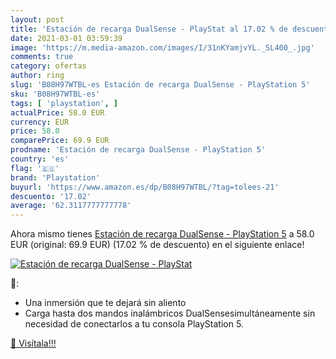 ```yaml
---
layout: post
title: 'Estación de recarga DualSense - PlayStat al 17.02 % de descuento'
date: 2021-03-01 03:59:39
image: 'https://m.media-amazon.com/images/I/31nKYamjvYL._SL400_.jpg'
comments: true
category: ofertas
author: ring
slug: 'B08H97WTBL-es Estación de recarga DualSense - PlayStation 5'
sku: 'B08H97WTBL-es'
tags: [ 'playstation', ]
actualPrice: 58.0 EUR
currency: EUR
price: 58.0
comparePrice: 69.9 EUR
prodname: 'Estación de recarga DualSense - PlayStation 5'
country: 'es'
flag: '🇪🇸'
brand: 'Playstation'
buyurl: 'https://www.amazon.es/dp/B08H97WTBL/?tag=tolees-21'
descuento: '17.02'
average: '62.3117777777778'
---
```


Ahora mismo tienes [Estación de recarga DualSense - PlayStation 5](https://www.amazon.es/dp/B08H97WTBL/?tag=tolees-21) a 58.0 EUR (original: 69.9 EUR) (17.02 %  de descuento) en el siguiente enlace!

[![Estación de recarga DualSense - PlayStat](https://m.media-amazon.com/images/I/31nKYamjvYL._SL400_.jpg)](https://www.amazon.es/dp/B08H97WTBL/?tag=tolees-21)

🔎:

- Una inmersión que te dejará sin aliento
- Carga hasta dos mandos inalámbricos DualSensesimultáneamente sin necesidad de conectarlos a tu consola PlayStation 5.

[🛒 Visítala!!!](https://www.amazon.es/dp/B08H97WTBL/?tag=tolees-21)
